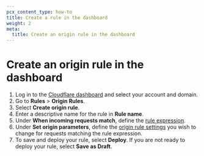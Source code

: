 ```yaml
---
pcx_content_type: how-to
title: Create a rule in the dashboard
weight: 2
meta:
  title: Create an origin rule in the dashboard
---
```


# Create an origin rule in the dashboard

1. Log in to the [Cloudflare dashboard](https://dash.cloudflare.com) and select your account and domain.
2. Go to **Rules** > **Origin Rules**.
3. Select **Create origin rule**.
4. Enter a descriptive name for the rule in **Rule name**.
5. Under **When incoming requests match**, define the [rule expression](/ruleset-engine/rules-language/expressions/edit-expressions/).
6. Under **Set origin parameters**, define the [origin rule settings](/rules/origin-rules/features/) you wish to change for requests matching the rule expression.
7. To save and deploy your rule, select **Deploy**. If you are not ready to deploy your rule, select **Save as Draft**.
